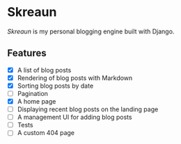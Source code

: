 # Skreaun
*Skreaun* is my personal blogging engine built with Django.

## Features
- [x] A list of blog posts
- [x] Rendering of blog posts with Markdown
- [x] Sorting blog posts by date
- [ ] Pagination
- [x] A home page
- [ ] Displaying recent blog posts on the landing page
- [ ] A management UI for adding blog posts
- [ ] Tests
- [ ] A custom 404 page
